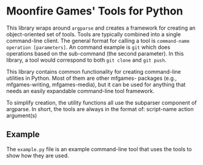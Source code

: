 # Moonfire Games' Tools for Python

This library wraps around `argparse` and creates a framework for creating an object-oriented set of tools. Tools are typically combined into a single command-line client. The general format for calling a tool is `command-name operation [parameters]`. An command example is `git` which does operations based on the sub-command (the second parameter). In this library, a tool would correspond to both `git clone` and `git push`.

This library contains common functionality for creating command-line utilities in Python. Most of them are other mfgames- packages (e.g., mfgames-writing, mfgames-media), but it can be used for anything that needs an easily expandable command-line tool framework.

To simplify creation, the utility functions all use the subparser component of argparse. In short, the tools are always in the format of: script-name action argument(s)

## Example

The `example.py` file is an example command-line tool that uses the tools to show how they are used.
